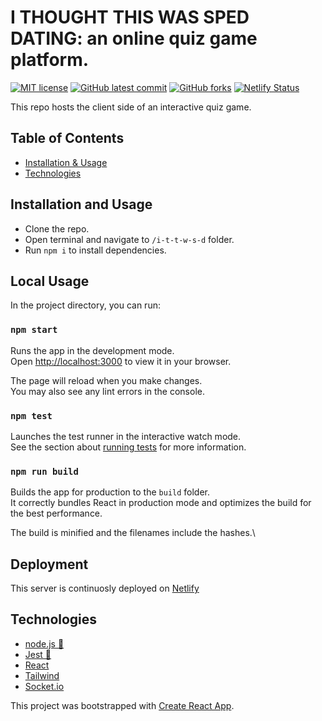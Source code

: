 # I THOUGHT THIS WAS SPED DATING: an online quiz game platform.

<!-- badges -->

[![MIT license](https://img.shields.io/badge/License-MIT-green.svg)](https://opensource.org/licenses/mit-license.php)
[![GitHub latest commit](https://img.shields.io/github/last-commit/u-s-c-l/i-t-t-w-s-d-server.svg)](https://github.com/u-s-c-l/i-t-t-w-s-d-server)
[![GitHub forks](https://img.shields.io/github/forks/u-s-c-l/i-t-t-w-s-d-server.svg)](https://github.com/u-s-c-l/i-t-t-w-s-d-server)
[![Netlify Status](https://api.netlify.com/api/v1/badges/d3de4aad-db5a-40e1-9f9e-55a02005785e/deploy-status)](https://app.netlify.com/sites/ultimate-quiz-game/deploys)

This repo hosts the client side of an interactive quiz game.

## Table of Contents

- [Installation & Usage](#installation--usage)
- [Technologies](#technologies)

## Installation and Usage

- Clone the repo.
- Open terminal and navigate to `/i-t-t-w-s-d` folder.
- Run `npm i` to install dependencies.

## Local Usage

In the project directory, you can run:

### `npm start`

Runs the app in the development mode.\
Open [http://localhost:3000](http://localhost:3000) to view it in your browser.

The page will reload when you make changes.\
You may also see any lint errors in the console.

### `npm test`

Launches the test runner in the interactive watch mode.\
See the section about [running tests](https://facebook.github.io/create-react-app/docs/running-tests) for more information.

### `npm run build`

Builds the app for production to the `build` folder.\
It correctly bundles React in production mode and optimizes the build for the best performance.

The build is minified and the filenames include the hashes.\

## Deployment

This server is continuosly deployed on [Netlify](https://ultimate-quiz-game.netlify.app/)

## Technologies

- [node.js 🔗](https://nodejs.org/)
- [Jest 🔗](https://jestjs.io/)
- [React]()
- [Tailwind]()
- [Socket.io]()

This project was bootstrapped with [Create React App](https://github.com/facebook/create-react-app).
